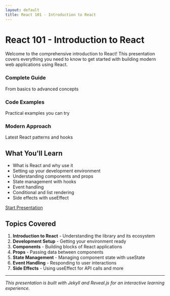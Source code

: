 ```yaml
---
layout: default
title: React 101 - Introduction to React
---
```


# React 101 - Introduction to React

Welcome to the comprehensive introduction to React! This presentation covers everything you need to know to get started with building modern web applications using React.

<div class="features">
    <div class="feature">
        <h3>Complete Guide</h3>
        <p>From basics to advanced concepts</p>
    </div>
    <div class="feature">
        <h3>Code Examples</h3>
        <p>Practical examples you can try</p>
    </div>
    <div class="feature">
        <h3>Modern Approach</h3>
        <p>Latest React patterns and hooks</p>
    </div>
</div>

## What You'll Learn

- What is React and why use it
- Setting up your development environment
- Understanding components and props
- State management with hooks
- Event handling
- Conditional and list rendering
- Side effects with useEffect

<a href="/React_101/slides" class="btn">Start Presentation</a>

## Topics Covered

1. **Introduction to React** - Understanding the library and its ecosystem
2. **Development Setup** - Getting your environment ready
3. **Components** - Building blocks of React applications
4. **Props** - Passing data between components
5. **State Management** - Managing component state with useState
6. **Event Handling** - Responding to user interactions
7. **Side Effects** - Using useEffect for API calls and more

---

*This presentation is built with Jekyll and Reveal.js for an interactive learning experience.*
